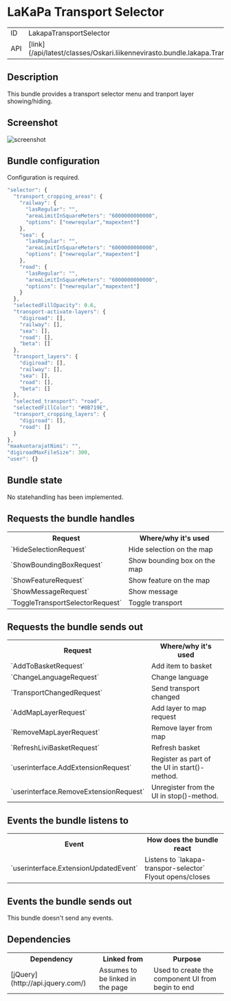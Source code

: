 # LaKaPa Transport Selector

<table class="table">
  <tr>
    <td>ID</td><td>LakapaTransportSelector</td>
  </tr>
  <tr>
    <td>API</td><td>[link](/api/latest/classes/Oskari.liikennevirasto.bundle.lakapa.TransportSelectorBundleInstance.html)</td>
  </tr>
</table>

## Description

This bundle provides a transport selector menu and tranport layer showing/hiding.

## Screenshot

![screenshot](/images/bundles/lakapatransportselector.png)

## Bundle configuration

Configuration is required.

```javascript
"selector": {
  "transport_cropping_areas": {
    "railway": {
      "lasRegular": "",
      "areaLimitInSquareMeters": "6000000000000",
      "options": ["newreqular","mapextent"]
    },
    "sea": {
      "lasRegular": "",
      "areaLimitInSquareMeters": "6000000000000",
      "options": ["newreqular","mapextent"]
    },
    "road": {
      "lasRegular": "",
      "areaLimitInSquareMeters": "6000000000000",
      "options": ["newreqular","mapextent"]
    }
  },
  "selectedFillOpacity": 0.6,
  "transport-activate-layers": {
    "digiroad": [],
    "railway": [],
    "sea": [],
    "road": [],
    "beta": []
  },
  "transport_layers": {
    "digiroad": [],
    "railway": [],
    "sea": [],
    "road": [],
    "beta": []
  },
  "selected_transport": "road",
  "selectedFillColor": "#0B719E",
  "transport_cropping_layers": {
    "digiroad": [],
    "road": []
  }
},
"maakuntarajatNimi": "",
"digiroadMaxFileSize": 300,
"user": {}
```

## Bundle state

No statehandling has been implemented.

## Requests the bundle handles

<table class="table">
  <tr>
    <th>Request</th><th>Where/why it's used</th>
  </tr>
  <tr>
    <td>`HideSelectionRequest`</td><td>Hide selection on the map</td>
  </tr>
  <tr>
    <td>`ShowBoundingBoxRequest`</td><td>Show bounding box on the map</td>
  </tr>
  <tr>
    <td>`ShowFeatureRequest`</td><td>Show feature on the map</td>
  </tr>
  <tr>
    <td>`ShowMessageRequest`</td><td>Show message</td>
  </tr>
  <tr>
    <td>`ToggleTransportSelectorRequest`</td><td>Toggle transport</td>
  </tr>
</table>

## Requests the bundle sends out

<table class="table">
  <tr>
    <th>Request</th><th>Where/why it's used</th>
  </tr>
  <tr>
    <td>`AddToBasketRequest`</td><td>Add item to basket</td>
  </tr>
  <tr>
    <td>`ChangeLanguageRequest`</td><td>Change language</td>
  </tr>
  <tr>
    <td>`TransportChangedRequest`</td><td>Send transport changed</td>
  </tr>
  <tr>
    <td>`AddMapLayerRequest`</td><td>Add layer to map request</td>
  </tr>
  <tr>
    <td>`RemoveMapLayerRequest`</td><td>Remove layer from map</td>
  </tr>
  <tr>
    <td>`RefreshLiviBasketRequest`</td><td>Refresh basket</td>
  </tr>
  <tr>
    <td>`userinterface.AddExtensionRequest`</td><td>Register as part of the UI in start()-method.</td>
  </tr>
  <tr>
    <td>`userinterface.RemoveExtensionRequest`</td><td>Unregister from the UI in stop()-method.</td>
  </tr>
</table>

## Events the bundle listens to

<table class="table">
  <tr>
    <th>Event</th><th>How does the bundle react</th>
  </tr>
  <tr>
    <td>`userinterface.ExtensionUpdatedEvent`</td>
    <td>Listens to `lakapa-transpor-selector` Flyout opens/closes</td>
  </tr>
</table>

## Events the bundle sends out

This bundle doesn't send any events.

## Dependencies

<table class="table">
  <tr>
    <th>Dependency</th><th>Linked from</th><th>Purpose</th>
  </tr>
  <tr>
    <td>[jQuery](http://api.jquery.com/)</td>
    <td>Assumes to be linked in the page</td>
    <td>Used to create the component UI from begin to end</td>
  </tr>
</table>
